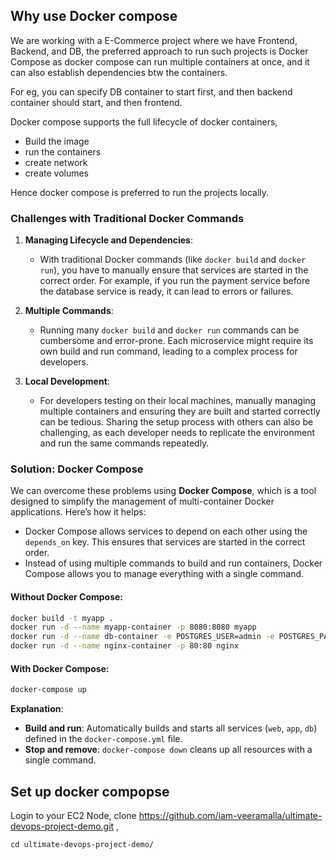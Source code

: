 
## Why use Docker compose

We are working with a E-Commerce project where we have Frontend, Backend, and DB, the preferred approach to run such projects is Docker Compose as docker compose can run multiple containers at once, and it can also establish dependencies btw the containers.

For eg, you can specify DB container to start first, and then backend container should start, and then frontend.

Docker compose supports the full lifecycle of docker containers, 

- Build the image
- run the containers
- create network
- create volumes

Hence docker compose is preferred to run the projects locally.

### Challenges with Traditional Docker Commands

1. **Managing Lifecycle and Dependencies**:
   - With traditional Docker commands (like `docker build` and `docker run`), you have to manually ensure that services are started in the correct order. For example, if you run the payment service before the database service is ready, it can lead to errors or failures.

2. **Multiple Commands**:
   - Running many `docker build` and `docker run` commands can be cumbersome and error-prone. Each microservice might require its own build and run command, leading to a complex process for developers.

3. **Local Development**:
   - For developers testing on their local machines, manually managing multiple containers and ensuring they are built and started correctly can be tedious. Sharing the setup process with others can also be challenging, as each developer needs to replicate the environment and run the same commands repeatedly.

### Solution: Docker Compose

We can overcome these problems using **Docker Compose**, which is a tool designed to simplify the management of multi-container Docker applications. Here’s how it helps:

- Docker Compose allows services to depend on each other using the `depends_on` key. This ensures that services are started in the correct order.
- Instead of using multiple commands to build and run containers, Docker Compose allows you to manage everything with a single command.

#### Without Docker Compose:
```bash
docker build -t myapp .
docker run -d --name myapp-container -p 8080:8080 myapp
docker run -d --name db-container -e POSTGRES_USER=admin -e POSTGRES_PASSWORD=password -e POSTGRES_DB=mydatabase postgres:13
docker run -d --name nginx-container -p 80:80 nginx
```

#### With Docker Compose:
```bash
docker-compose up
```
**Explanation**:
- **Build and run**: Automatically builds and starts all services (`web`, `app`, `db`) defined in the `docker-compose.yml` file.
- **Stop and remove**: `docker-compose down` cleans up all resources with a single command.


## Set up docker compopse

Login to your EC2 Node, clone https://github.com/iam-veeramalla/ultimate-devops-project-demo.git , 

`cd ultimate-devops-project-demo/`